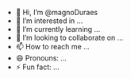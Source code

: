 - 👋 Hi, I’m @magnoDuraes
- 👀 I’m interested in ...
- 🌱 I’m currently learning ...
- 💞️ I’m looking to collaborate on ...
- 📫 How to reach me ...
- 😄 Pronouns: ...
- ⚡ Fun fact: ...

<!---
magnoDuraes/magnoDuraes is a ✨ special ✨ repository because its `README.md` (this file) appears on your GitHub profile.
You can click the Preview link to take a look at your changes.
--->
